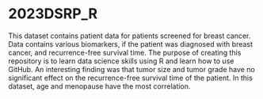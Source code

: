 # 2023DSRP_R
This dataset contains patient data for patients screened for breast cancer. Data contains various biomarkers, if the patient was diagnosed with breast cancer, and recurrence-free survival time.
The purpose of creating this repository is to learn data science skills using R and learn how to use GitHub.
An interesting finding was that tumor size and tumor grade have no significant effect on the recurrence-free survival time of the patient. In this dataset, age and menopause have the most correlation.